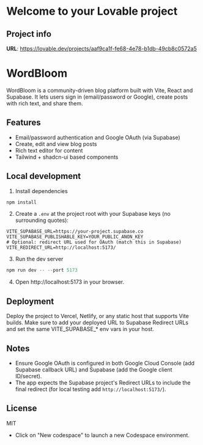 # Welcome to your Lovable project

## Project info

**URL**: https://lovable.dev/projects/aaf9ca1f-fe68-4e78-b1db-49cb8c0572a5

# WordBloom

WordBloom is a community-driven blog platform built with Vite, React and Supabase. It lets users sign in (email/password or Google), create posts with rich text, and share them.

## Features
- Email/password authentication and Google OAuth (via Supabase)
- Create, edit and view blog posts
- Rich text editor for content
- Tailwind + shadcn-ui based components

## Local development
1. Install dependencies

```powershell
npm install
```

2. Create a `.env` at the project root with your Supabase keys (no surrounding quotes):

```
VITE_SUPABASE_URL=https://your-project.supabase.co
VITE_SUPABASE_PUBLISHABLE_KEY=YOUR_PUBLIC_ANON_KEY
# Optional: redirect URL used for OAuth (match this in Supabase)
VITE_REDIRECT_URL=http://localhost:5173/
```

3. Run the dev server

```powershell
npm run dev -- --port 5173
```

4. Open http://localhost:5173 in your browser.

## Deployment
Deploy the project to Vercel, Netlify, or any static host that supports Vite builds. Make sure to add your deployed URL to Supabase Redirect URLs and set the same VITE_SUPABASE_* env vars in your host.

## Notes
- Ensure Google OAuth is configured in both Google Cloud Console (add Supabase callback URL) and Supabase (add the Google client ID/secret).
- The app expects the Supabase project's Redirect URLs to include the final redirect (for local testing add `http://localhost:5173/`).

## License
MIT
- Click on "New codespace" to launch a new Codespace environment.

